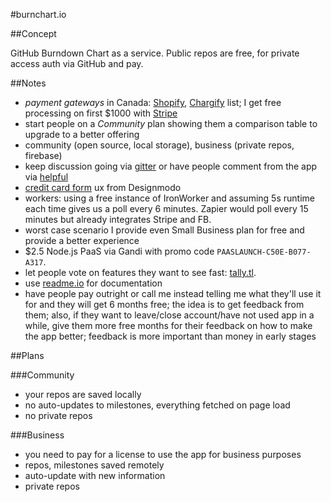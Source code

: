 #burnchart.io

##Concept

GitHub Burndown Chart as a service. Public repos are free, for private access auth via GitHub and pay.

##Notes

- *payment gateways* in Canada: [Shopify](http://www.shopify.com/payment-gateways/canada), [Chargify](http://chargify.com/payment-gateways/) list; I get free processing on first $1000 with [Stripe](https://education.github.com/pack/offers)
- start people on a *Community* plan showing them a comparison table to upgrade to a better offering
- community (open source, local storage), business (private repos, firebase)
- keep discussion going via [gitter](http://gitter.im) or have people comment from the app via [helpful](https://helpful.io/)
- [credit card form](http://designmodo.com/ux-credit-card-payment-form/) ux from Designmodo
- workers: using a free instance of IronWorker and assuming 5s runtime each time gives us a poll every 6 minutes. Zapier would poll every 15 minutes but already integrates Stripe and FB.
- worst case scenario I provide even Small Business plan for free and provide a better experience
- $2.5 Node.js PaaS via Gandi with promo code `PAASLAUNCH-C50E-B077-A317`.
- let people vote on features they want to see fast: [tally.tl](http://tally.tl/).
- use [readme.io](https://readme.io/) for documentation
- have people pay outright or call me instead telling me what they'll use it for and they will get 6 months free; the idea is to get feedback from them; also, if they want to leave/close account/have not used app in a while, give them more free months for their feedback on how to make the app better; feedback is more important than money in early stages

##Plans

###Community

- your repos are saved locally
- no auto-updates to milestones, everything fetched on page load
- no private repos

###Business

- you need to pay for a license to use the app for business purposes
- repos, milestones saved remotely
- auto-update with new information
- private repos
